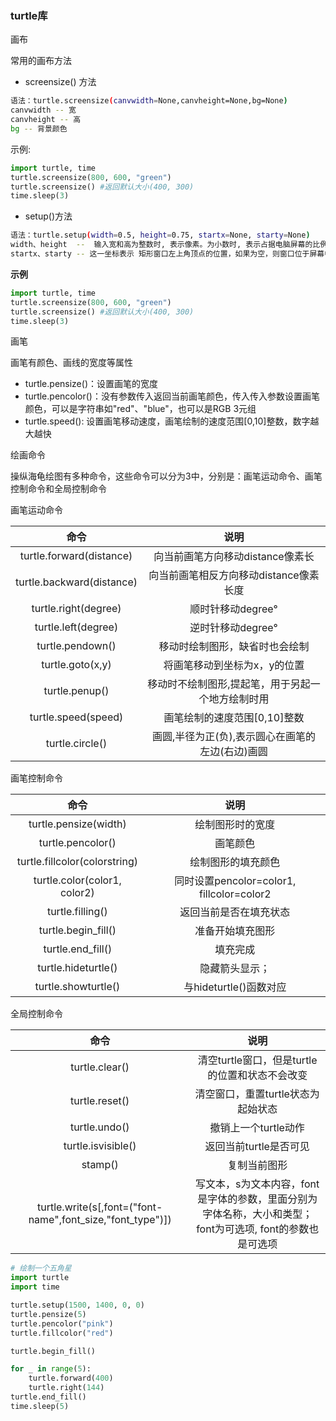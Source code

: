 ### turtle库

画布

常用的画布方法

- screensize() 方法

```bash
语法：turtle.screensize(canvwidth=None,canvheight=None,bg=None)
canvwidth -- 宽
canvheight -- 高
bg -- 背景颜色
```

示例:
```python
import turtle, time
turtle.screensize(800, 600, "green")
turtle.screensize() #返回默认大小(400, 300)
time.sleep(3)
```

- setup()方法

```bash
语法：turtle.setup(width=0.5, height=0.75, startx=None, starty=None)
width、height  --  输入宽和高为整数时, 表示像素。为小数时, 表示占据电脑屏幕的比例 
startx、starty -- 这一坐标表示 矩形窗口左上角顶点的位置，如果为空，则窗口位于屏幕中心
```

**示例**
```python
import turtle, time
turtle.screensize(800, 600, "green")
turtle.screensize() #返回默认大小(400, 300)
time.sleep(3)
```

画笔

画笔有颜色、画线的宽度等属性

- turtle.pensize()：设置画笔的宽度
- turtle.pencolor()：没有参数传入返回当前画笔颜色，传入传入参数设置画笔颜色，可以是字符串如"red"、"blue"，也可以是RGB 3元组
- turtle.speed(): 设置画笔移动速度，画笔绘制的速度范围[0,10]整数，数字越大越快

绘画命令

操纵海龟绘图有多种命令，这些命令可以分为3中，分别是：画笔运动命令、画笔控制命令和全局控制命令

画笔运动命令

|命令|说明|
|:------:|:------:|
|turtle.forward(distance) | 向当前画笔方向移动distance像素长|
|turtle.backward(distance) | 向当前画笔相反方向移动distance像素长度|
|turtle.right(degree) | 顺时针移动degree°|
|turtle.left(degree) | 逆时针移动degree°|
|turtle.pendown()|移动时绘制图形，缺省时也会绘制|
|turtle.goto(x,y) |	将画笔移动到坐标为x，y的位置|
|turtle.penup()	|移动时不绘制图形,提起笔，用于另起一个地方绘制时用|
|turtle.speed(speed)|	画笔绘制的速度范围[0,10]整数|
|turtle.circle()	|画圆,半径为正(负),表示圆心在画笔的左边(右边)画圆|

画笔控制命令

|命令|说明|
|:------:|:------:|
|turtle.pensize(width)	|绘制图形时的宽度|
|turtle.pencolor()	|画笔颜色|
|turtle.fillcolor(colorstring)	|绘制图形的填充颜色|
|turtle.color(color1, color2)	|同时设置pencolor=color1, fillcolor=color2|
|turtle.filling()	|返回当前是否在填充状态|
|turtle.begin_fill()	|准备开始填充图形|
|turtle.end_fill()	|填充完成|
|turtle.hideturtle()	|隐藏箭头显示；|
|turtle.showturtle()	|与hideturtle()函数对应|

全局控制命令

|命令|说明|
|:------:|:------:|
|turtle.clear()	|清空turtle窗口，但是turtle的位置和状态不会改变|
|turtle.reset()	|清空窗口，重置turtle状态为起始状态|
|turtle.undo()	|撤销上一个turtle动作|
|turtle.isvisible()	|返回当前turtle是否可见|
|stamp()	|复制当前图形|
|turtle.write(s[,font=("font-name",font_size,"font_type")])	|写文本，s为文本内容，font是字体的参数，里面分别为字体名称，大小和类型；font为可选项, font的参数也是可选项|

```python
# 绘制一个五角星
import turtle
import time

turtle.setup(1500, 1400, 0, 0)
turtle.pensize(5)
turtle.pencolor("pink")
turtle.fillcolor("red")

turtle.begin_fill()

for _ in range(5):
    turtle.forward(400)
    turtle.right(144)
turtle.end_fill()
time.sleep(5)
```